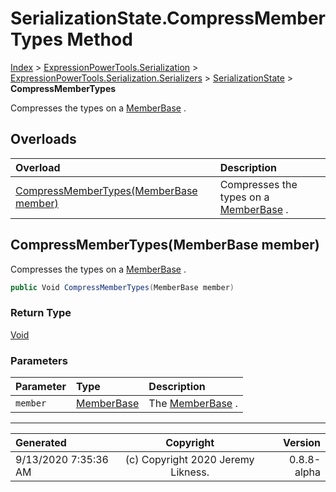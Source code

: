 ﻿# SerializationState.CompressMemberTypes Method

[Index](../index.md) > [ExpressionPowerTools.Serialization](ExpressionPowerTools.Serialization.a.md) > [ExpressionPowerTools.Serialization.Serializers](ExpressionPowerTools.Serialization.Serializers.n.md) > [SerializationState](ExpressionPowerTools.Serialization.Serializers.SerializationState.cs.md) > **CompressMemberTypes**

Compresses the types on a [MemberBase](ExpressionPowerTools.Serialization.Serializers.MemberBase.cs.md) .

## Overloads

| Overload | Description |
| :-- | :-- |
| [CompressMemberTypes(MemberBase member)](#compressmembertypesmemberbase-member) | Compresses the types on a [MemberBase](ExpressionPowerTools.Serialization.Serializers.MemberBase.cs.md) . |
## CompressMemberTypes(MemberBase member)

Compresses the types on a [MemberBase](ExpressionPowerTools.Serialization.Serializers.MemberBase.cs.md) .

```csharp
public Void CompressMemberTypes(MemberBase member)
```

### Return Type

 [Void](https://docs.microsoft.com/dotnet/api/system.void) 

### Parameters

| Parameter | Type | Description |
| :-- | :-- | :-- |
| `member` | [MemberBase](ExpressionPowerTools.Serialization.Serializers.MemberBase.cs.md) | The [MemberBase](ExpressionPowerTools.Serialization.Serializers.MemberBase.cs.md) . |



---

| Generated | Copyright | Version |
| :-- | :-: | --: |
| 9/13/2020 7:35:36 AM | (c) Copyright 2020 Jeremy Likness. | 0.8.8-alpha |
